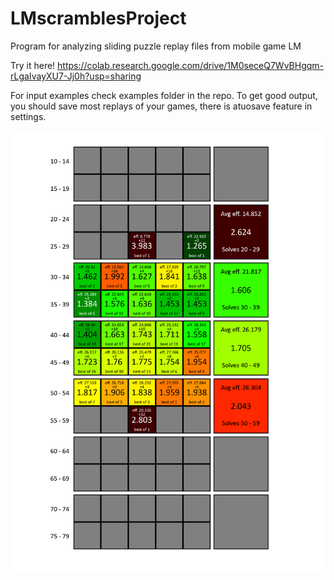# LMscramblesProject
Program for analyzing sliding puzzle replay files from mobile game LM

Try it here!
https://colab.research.google.com/drive/1M0seceQ7WvBHgqm-rLgaIvayXU7-Jj0h?usp=sharing

For input examples check examples folder in the repo.
To get good output, you should save most replays of your games, there is atuosave feature in settings.

![image](https://github.com/dphdmn/LMscramblesProject/blob/main/examples/image%20(3).png)

